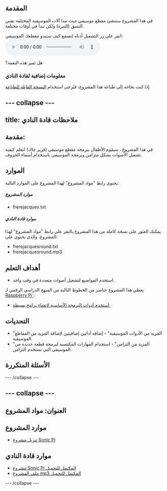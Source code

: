 ## المقدمة

في هذا المشروع ستنشئ مقطع موسيقي حيث تبدا آلات الموسيقية المختلفة نفس النسق (النبرة) ولكن تبدأ في أوقات مختلفة.

<div id="audio-preview" class="pdf-hidden">
  انقر على زر التشغيل أدناه لتسمع كيف ستبدو مقطعك الموسيقي: <audio controls preload> <source src="resources/frerejacquesround.mp3" type="audio/mpeg"> متصفح الانترنت الخاص بك لا يدعم عنصر <code>الصوت</code>. </audio>
</div>

هل تميز هذه النغمة؟

### معلومات إضافية لقادة النادي

إذا كنت بحاجة إلى طباعة هذا المشروع، فيُرجى استخدام [النسخة القابلة للطباعة](https://projects.raspberrypi.org/en/projects/musical-round/print).

## \--- collapse \---

## title: ملاحظات قادة النادي

## مقدمة:

في هذا المشروع ، سيقوم الأطفال ببرمجة مقطع موسيقي (فرير جاك) لتعلم كيفية تشغيل الأصوات بشكل متزامن وبرمجة الموسيقى باستخدام أسماء الحروف.

## الموارد

يحتوي رابط "مواد المشروع" لهذا المشروع على الموارد التالية:

##### موارد المشروع

* frerejacques.txt

##### موارد قادة النادي

يمكنك العثور على نسخة كاملة من هذا المشروع بالنقر على رابط "مواد المشروع" لهذا المشروع، والذي يحتوي على:

* frerejacquesround.txt
* frerejacquesround.mp3

## أهداف التعلم

* استخدم المواضيع لتشغيل أصوات متعددة في وقت واحد.

يغطي هذا المشروع عناصر من الخطوط التالية من المنهج الدراسي الرقمي لـ [Raspberry Pi ](http://rpf.io/curriculum):

* [استخدم أدوات البرمجة الأساسية لإنشاء برامج بسيطة.](https://www.raspberrypi.org/curriculum/programming/creator)

## التحديات

* "المزيد من الأدوات الموسيقية" - إضافة أداتين إضافيتين لإضافة المزيد من المقاطع الموسيقية.
* "المزيد من التزامن" - استخدام المهارات المكتسبة لبرمجة قطعة جديدة من الموسيقى التي تستخدم التزامن.

## الأسئلة المتكررة

\--- /collapse \---

## \--- collapse \---

## العنوان: مواد المشروع

## موارد المشروع

* [تنزيل مشروع Sonic Pi](resources/frerejacques.txt)

## موارد قادة النادي

* [مشروع Sonic Pi المكتمل للتحميل](resources/frerejacquesround.txt)
* [ملف المشروع mp3 المكتمل للتحميل](resources/frerejacquesround.mp3)

\--- /collapse \---